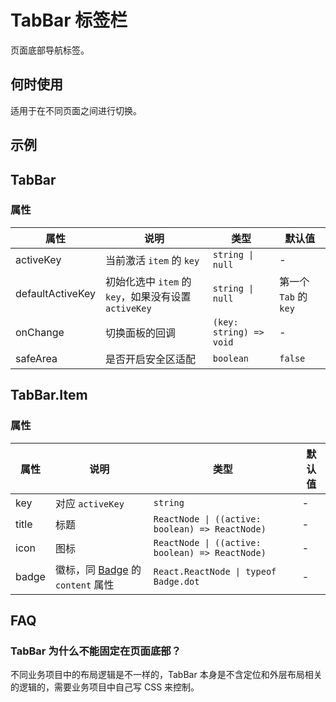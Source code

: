 # TabBar 标签栏

页面底部导航标签。

## 何时使用

适用于在不同页面之间进行切换。

## 示例

<code src="./demos/demo1.tsx"></code>

<code src="./demos/demo2.tsx"></code>

## TabBar

### 属性

| 属性             | 说明                                                 | 类型                    | 默认值                |
| ---------------- | ---------------------------------------------------- | ----------------------- | --------------------- |
| activeKey        | 当前激活 `item` 的 `key`                             | `string \| null`        | -                     |
| defaultActiveKey | 初始化选中 `item` 的 `key`，如果没有设置 `activeKey` | `string \| null`        | 第一个 `Tab` 的 `key` |
| onChange         | 切换面板的回调                                       | `(key: string) => void` | -                     |
| safeArea         | 是否开启安全区适配                                   | `boolean`               | `false`               |

## TabBar.Item

### 属性

| 属性  | 说明                                        | 类型                                            | 默认值 |
| ----- | ------------------------------------------- | ----------------------------------------------- | ------ |
| key   | 对应 `activeKey`                            | `string`                                        | -      |
| title | 标题                                        | `ReactNode \| ((active: boolean) => ReactNode)` | -      |
| icon  | 图标                                        | `ReactNode \| ((active: boolean) => ReactNode)` | -      |
| badge | 徽标，同 [Badge](./badge) 的 `content` 属性 | `React.ReactNode \| typeof Badge.dot`           | -      |

## FAQ

### TabBar 为什么不能固定在页面底部？

不同业务项目中的布局逻辑是不一样的，TabBar 本身是不含定位和外层布局相关的逻辑的，需要业务项目中自己写 CSS 来控制。
